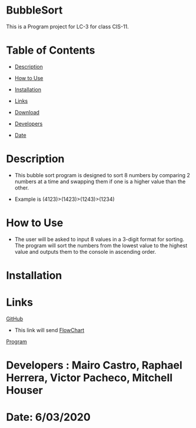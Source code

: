# BubbleSort

This is a Program project for LC-3 for class CIS-11.

# Table of Contents

- [Description]()

- [How to Use]()

- [Installation]()

- [Links]()

- [Download]()

- [Developers]()

- [Date]()

# Description

* This bubble sort program is designed to sort 8 numbers by comparing 2 numbers at a time and swapping them if one is a higher value than the other.

* Example is (4123)>(1423)>(1243)>(1234)

# How to Use

* The user will be asked to input 8 values in a 3-digit format for sorting. The program will sort the numbers from the lowest value to the highest value and outputs them to the console in ascending order.

# Installation

# Links

[GitHub](https://github.com/Mabe2515/BubbleSort)
* This link will send
[FlowChart](https://github.com/Mabe2515/BubbleSort/blob/master/FLOWCHART%20CIS11.docx)

[Program](https://github.com/Mabe2515/BubbleSort/blob/master/BubbleSort.asm)



# Developers : Mairo Castro, Raphael Herrera, Victor Pacheco, Mitchell Houser

# Date: 6/03/2020
